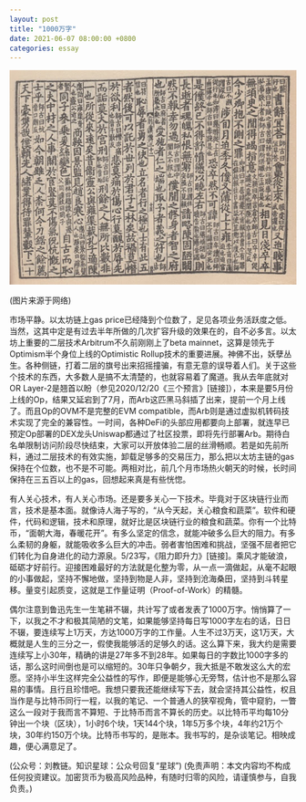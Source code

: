 ```yaml
---
layout: post
title: "1000万字"
date: 2021-06-07 08:00:00 +0800
categories: essay
---
```


![](/images/2021/20210607.jpg)

(图片来源于网络)

市场平静。以太坊链上gas price已经降到个位数了，足见各项业务活跃度之低。当然，这其中定是有过去半年所做的几次扩容升级的效果在的，自不必多言。以太坊上重要的二层技术Arbitrum不久前刚刚上了beta mainnet，这算是领先于Optimism半个身位上线的Optimistic Rollup技术的重要进展。神佛不出，妖孽丛生。各种侧链，打着二层的旗号出来招摇撞骗，有意无意的误导着人们。关于这些个技术的东西，大多数人是搞不太清楚的，也就容易着了魔道。我从去年底就对OR Layer-2是翘首以盼（参见2020/12/20《三个预言》[链接]），本来是要5月份上线的Op，结果又延宕到了7月，而Arb这匹黑马斜插了出来，提前一个月上线了。而且Op的OVM不是完整的EVM compatible，而Arb则是通过虚拟机转码技术实现了完全的兼容性。一时间，各种DeFi的头部应用都要向上部署，就连早已预定Op部署的DEX龙头Uniswap都通过了社区投票，即将先行部署Arb。期待白名单限制访问阶段尽快结束，大家可以开放体验二层的丝滑畅顺。若是如先前所料，通过二层技术的有效实施，卸载足够多的交易压力，那么把以太坊主链的gas保持在个位数，也不是不可能。两相对比，前几个月市场热火朝天的时候，长时间保持在三五百以上的gas，回想起来真是有些恍惚。

有人关心技术，有人关心市场。还是要多关心一下技术。毕竟对于区块链行业而言，技术是基本面。就像诗人海子写的，“从今天起，关心粮食和蔬菜”。软件和硬件，代码和逻辑，技术和原理，就好比是区块链行业的粮食和蔬菜。你有一个比特币，“面朝大海，春暖花开”。有多么坚定的信念，就能冲破多么巨大的阻力。有多么柔韧的身躯，就能吸收多么巨大的冲击。弱者害怕困难和挑战，坚强不屈者把它们转化为自身进化的动力源泉。5/23写，《阻力即升力》[链接]。乘风才能破浪，砥砺才好前行。迎接困难最好的方法就是化整为零，从一点一滴做起，从毫不起眼的小事做起，坚持不懈地做，坚持到物是人非，坚持到沧海桑田，坚持到斗转星移。量变引起质变，这就是工作量证明（Proof-of-Work）的精髓。

偶尔注意到鲁迅先生一生笔耕不辍，共计写了或者发表了1000万字。悄悄算了一下，以我之不才和极其简陋的文笔，如果能够坚持每日写1000字左右的话，日日不辍，要连续写上1万天，方达1000万字的工作量。人生不过3万天，这1万天，大概就是人生的三分之一，假使我能够活的足够久的话。这么算下来，我大约是需要连续写上小30年，精确的讲是27年多不到28年。如果每日的字数比1000字多的话，那么这时间倒也是可以缩短的。30年只争朝夕，我大抵是不敢发这么大的宏愿。坚持小半生这样完全公益性的写作，即便是能够心无旁骛，估计也不是那么容易的事情。且行且珍惜吧。我想只要我还能继续写下去，就会坚持其公益性，权且当作是与比特币同行一程，以我的笔记、一个普通人的狭窄视角，管中窥豹，一瞥这么一段对于我而言不算短、于比特币而言不算长的历史。以比特币平均每10分钟出一个块（区块），1小时6个块，1天144个块，1年5万多个块，4年约21万个块，30年约150万个块。比特币书写的，是账本。我书写的，是杂谈笔记。相映成趣，便心满意足了。

(公众号：刘教链。知识星球：公众号回复“星球”)
(免责声明：本文内容均不构成任何投资建议。加密货币为极高风险品种，有随时归零的风险，请谨慎参与，自我负责。)
